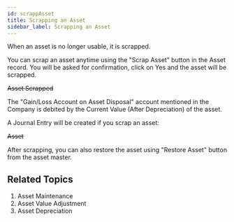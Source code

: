 ```yaml
---
id: scrappAsset
title: Scrapping an Asset
sidebar_label: Scrapping an Asset
---
```



When an asset is no longer usable, it is scrapped.

You can scrap an asset anytime using the "Scrap Asset" button in the Asset record. You will be asked for confirmation, click on Yes and the asset will be scrapped.

~~Asset Scrapped~~

The "Gain/Loss Account on Asset Disposal" account mentioned in the Company is debited by the Current Value (After Depreciation) of the asset.

A Journal Entry will be created if you scrap an asset:

~~Asset~~

After scrapping, you can also restore the asset using "Restore Asset" button from the asset master.

## Related Topics 
1. Asset Maintenance
1. Asset Value Adjustment
1. Asset Depreciation